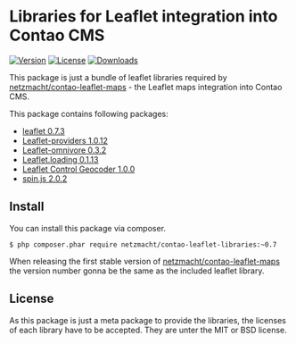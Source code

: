
Libraries for Leaflet integration into Contao CMS
=================================================

[![Version](http://img.shields.io/packagist/v/netzmacht/contao-leaflet-libraries.svg?style=flat-square)](http://packagist.com/packages/netzmacht/contao-leaflet-libraries)
[![License](http://img.shields.io/packagist/l/netzmacht/contao-leaflet-libraries.svg?style=flat-square)](http://packagist.com/packages/netzmacht/contao-leaflet-libraries)
[![Downloads](http://img.shields.io/packagist/dt/netzmacht/contao-leaflet-libraries.svg?style=flat-square)](http://packagist.com/packages/netzmacht/contao-leaflet-libraries)

This package is just a bundle of leaflet libraries required by 
[netzmacht/contao-leaflet-maps](https://github.com/netzmacht/contao-leaflet-maps) - the Leaflet maps integration into
Contao CMS.

This package contains following packages:

 - [leaflet 0.7.3](http://leafletjs.com)
 - [Leaflet-providers 1.0.12](http://leaflet-extras.github.io/leaflet-providers)
 - [Leaflet-omnivore 0.3.2](https://github.com/mapbox/leaflet-omnivore)
 - [Leaflet.loading 0.1.13](https://github.com/ebrelsford/Leaflet.loading)
 - [Leaflet Control Geocoder 1.0.0](https://github.com/perliedman/leaflet-control-geocoder)
 - [spin.js 2.0.2](http://fgnass.github.io/spin.js)


Install
-------

You can install this package via composer. 

```
$ php composer.phar require netzmacht/contao-leaflet-libraries:~0.7 
```

When releasing the first stable version of
[netzmacht/contao-leaflet-maps](https://github.com/netzmacht/contao-leaflet-maps) the version number gonna be the same
as the included leaflet library.

License
-------

As this package is just a meta package to provide the libraries, the licenses of each library have to be accepted. They
are unter the MIT or BSD license. 
